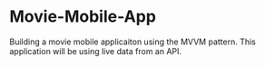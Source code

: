 # Movie-Mobile-App

Building a movie mobile applicaiton using the MVVM pattern. This application will be using live data from an API. 

